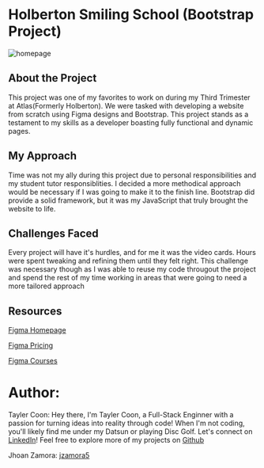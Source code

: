 # Holberton Smiling School (Bootstrap Project)

![homepage](https://iili.io/J8lvMQV.jpg)

## About the Project
This project was one of my favorites to work on during my Third Trimester at Atlas(Formerly Holberton). We were tasked with developing a website from scratch using Figma designs and Bootstrap. This project stands as a testament to my skills as a developer boasting fully functional and dynamic pages.

## My Approach
Time was not my ally during this project due to personal responsibilities and my student tutor responsiblities. I decided a more methodical approach would be necessary if I was going to make it to the finish line. Bootstrap did provide a solid framework, but it was my JavaScript that truly brought the website to life.

## Challenges Faced
Every project will have it's hurdles, and for me it was the video cards. Hours were spent tweaking and refining them until they felt right. This challenge was necessary though as I was able to reuse my code througout the project and spend the rest of my time working in areas that were going to need a more tailored approach

## Resources

[Figma Homepage](https://www.figma.com/file/QYQqMYbdpAHL5xTclwJKSI/Homepage)

[Figma Pricing](https://www.figma.com/file/KLAI53jdYpfFNEy0O79ymB/Pricing)

[Figma Courses](https://www.figma.com/file/ivg3abH1HLmMayBgjGg1Qf/Courses)

# Author:

Tayler Coon:
Hey there, I'm Tayler Coon, a Full-Stack Enginner with a passion for turning ideas into reality through code! When I'm not coding, you'll likely find me under my Datsun or playing Disc Golf. Let's connect on [LinkedIn](https://www.linkedin.com/in/taylercoon/)! Feel free to explore more of my projects on [Github](https://github.com/tayler-made-code)

Jhoan Zamora: [jzamora5](https://github.com/jzamora5)

<!-- https://freeimage.host/i/J8lvMQV
https://freeimage.host/i/J8lvWCB
https://freeimage.host/i/J8lvGhQ -->